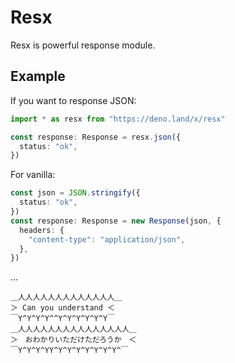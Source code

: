 # Resx
Resx is powerful response module.
## Example
If you want to response JSON:
```ts
import * as resx from "https://deno.land/x/resx"

const response: Response = resx.json({
  status: "ok",
})
```
For vanilla:
```ts
const json = JSON.stringify({
  status: "ok",
})
const response: Response = new Response(json, {
  headers: {
    "content-type": "application/json",
  },
})
```
...

```
＿人人人人人人人人人人人人人＿  
＞ Can you understand ＜  
￣Y^Y^Y^Y^^Y^Y^Y^Y^Y^Y￣
＿人人人人人人人人人人人人人人人＿  
＞　おわかりいただけただろうか　＜  
￣Y^Y^Y^YY^Y^Y^Y^Y^Y^Y^Y^￣
```

